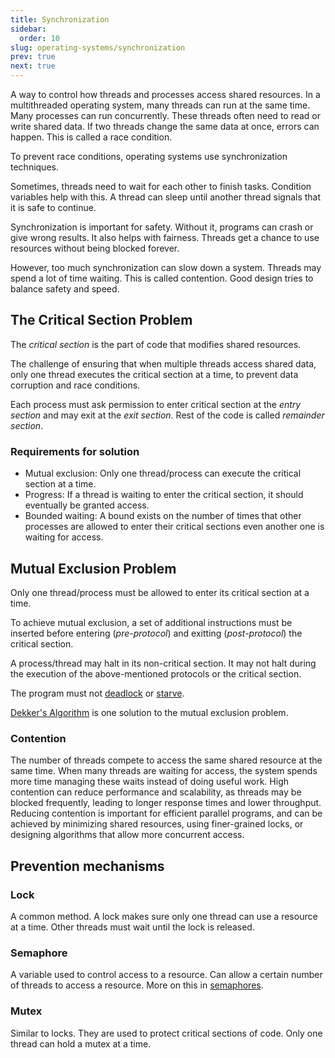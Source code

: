 ```yaml
---
title: Synchronization
sidebar:
  order: 10
slug: operating-systems/synchronization
prev: true
next: true
---
```


A way to control how threads and processes access shared resources. In a multithreaded operating system, many threads can run at the same time. Many processes can run concurrently. These threads often need to read or write shared data. If two threads change the same data at once, errors can happen. This is called a race condition.

To prevent race conditions, operating systems use synchronization techniques. 

Sometimes, threads need to wait for each other to finish tasks. Condition variables help with this. A thread can sleep until another thread signals that it is safe to continue.

Synchronization is important for safety. Without it, programs can crash or give wrong results. It also helps with fairness. Threads get a chance to use resources without being blocked forever.

However, too much synchronization can slow down a system. Threads may spend a lot of time waiting. This is called contention. Good design tries to balance safety and speed.

## The Critical Section Problem

The _critical section_ is the part of code that modifies shared resources.

The challenge of ensuring that when multiple threads access shared data, only one thread executes the critical section at a time, to prevent data corruption and race conditions.

Each process must ask permission to enter critical section at the _entry section_ and may exit at the _exit section_. Rest of the code is called _remainder section_.

### Requirements for solution

- Mutual exclusion: Only one thread/process can execute the critical section at a time.
- Progress: If a thread is waiting to enter the critical section, it should eventually be granted access.
- Bounded waiting: A bound exists on the number of times that other processes are allowed to enter their critical sections even another one is waiting for access.

## Mutual Exclusion Problem

Only one thread/process must be allowed to enter its critical section at a time.

To achieve mutual exclusion, a set of additional instructions must be inserted before entering (_pre-protocol_) and exitting (_post-protocol_) the critical section.

A process/thread may halt in its non-critical section. It may not halt during the execution of the above-mentioned protocols or the critical section.

The program must not [deadlock](https://s2.sahithyan.dev/program-construction/basics/concurrency/#deadlock) or [starve](https://s2.sahithyan.dev/program-construction/basics/concurrency/#thread-starvation).

[Dekker's Algorithm](/operating-systems/dekkers-algorithm) is one solution to the mutual exclusion problem.

### Contention

The number of threads compete to access the same shared resource at the same time. When many threads are waiting for access, the system spends more time managing these waits instead of doing useful work. High contention can reduce performance and scalability, as threads may be blocked frequently, leading to longer response times and lower throughput. Reducing contention is important for efficient parallel programs, and can be achieved by minimizing shared resources, using finer-grained locks, or designing algorithms that allow more concurrent access.

## Prevention mechanisms

### Lock

A common method. A lock makes sure only one thread can use a resource at a time. Other threads must wait until the lock is released.

### Semaphore

A variable used to control access to a resource. Can allow a certain number of threads to access a resource. More on this in [semaphores](/operating-systems/semaphores).


### Mutex

Similar to locks. They are used to protect critical sections of code. Only one thread can hold a mutex at a time.
